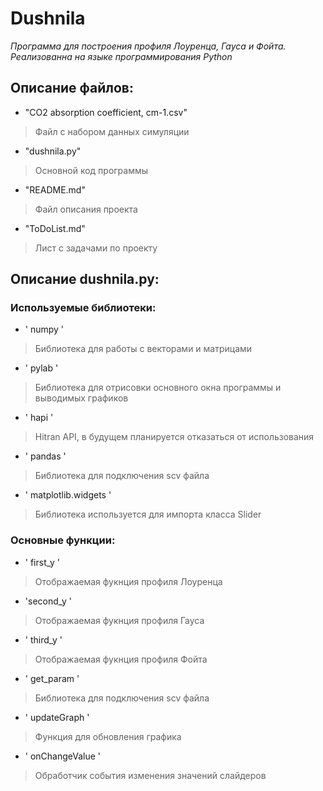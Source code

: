  # Dushnila
_Программа для построения профиля Лоуренца, Гауса и Фойта._
_Реализованна на языке программирования Python_
## Описание файлов:
- "CO2 absorption coefficient, cm-1.csv"
> Файл с набором данных симуляции 
- "dushnila.py"
> Основной код программы 
- "README.md"
> Файл описания проекта 
- "ToDoList.md"
> Лист с задачами по проекту 
## Описание dushnila.py:
### Используемые библиотеки:
- ' numpy '
> Библиотека для работы с векторами и матрицами 
- ' pylab '
> Библиотека для отрисовки основного окна программы и выводимых графиков 
- ' hapi '
> Hitran API, в будущем планируется отказаться от использования 
- ' pandas '
> Библиотека для подключения scv файла 
- ' matplotlib.widgets ' 
> Библиотека используется для импорта класса Slider 
### Основные функции:
- ' first_y '
> Отображаемая фукнция профиля Лоуренца 
-  'second_y '
> Отображаемая фукнция профиля Гауса 
- ' third_y '
> Отображаемая фукнция профиля Фойта 
- ' get_param '
> Библиотека для подключения scv файла 
- ' updateGraph ' 
> Функция для обновления графика 
- ' onChangeValue '
> Обработчик события изменения значений слайдеров